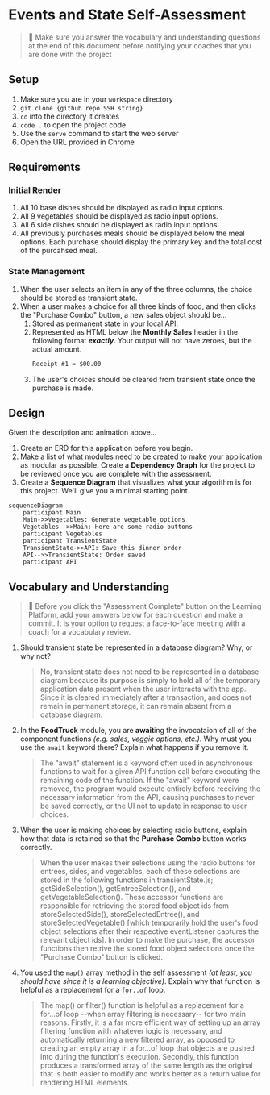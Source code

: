# Events and State Self-Assessment

> 🧨 Make sure you answer the vocabulary and understanding questions at the end of this document before notifying your coaches that you are done with the project

## Setup

1. Make sure you are in your `workspace` directory
1. `git clone {github repo SSH string}`
1. `cd` into the directory it creates
1. `code .` to open the project code
1. Use the `serve` command to start the web server
1. Open the URL provided in Chrome

## Requirements

### Initial Render

1. All 10 base dishes should be displayed as radio input options.
1. All 9 vegetables should be displayed as radio input options.
1. All 6 side dishes should be displayed as radio input options.
1. All previously purchases meals should be displayed below the meal options. Each purchase should display the primary key and the total cost of the purcahsed meal.

### State Management

1. When the user selects an item in any of the three columns, the choice should be stored as transient state.
1. When a user makes a choice for all three kinds of food, and then clicks the "Purchase Combo" button, a new sales object should be...
    1. Stored as permanent state in your local API.
    1. Represented as HTML below the **Monthly Sales** header in the following format **_exactly_**. Your output will not have zeroes, but the actual amount.
        ```html
        Receipt #1 = $00.00
        ```
   1. The user's choices should be cleared from transient state once the purchase is made.

## Design

Given the description and animation above...

1. Create an ERD for this application before you begin.
1. Make a list of what modules need to be created to make your application as modular as possible. Create a **Dependency Graph** for the project to be reviewed once you are complete with the assessment.
1. Create a **Sequence Diagram** that visualizes what your algorithm is for this project. We'll give you a minimal starting point.

```mermaid
sequenceDiagram
    participant Main
    Main->>Vegetables: Generate vegetable options
    Vegetables-->>Main: Here are some radio buttons
    participant Vegetables
    participant TransientState
    TransientState->>API: Save this dinner order
    API-->>TransientState: Order saved
    participant API
```

## Vocabulary and Understanding

> 🧨 Before you click the "Assessment Complete" button on the Learning Platform, add your answers below for each question and make a commit. It is your option to request a face-to-face meeting with a coach for a vocabulary review.

1. Should transient state be represented in a database diagram? Why, or why not?

   > No, transient state does not need to be represented in a database diagram because its purpose is simply to hold all of the temporary application data present when the user interacts with the app. Since it is cleared immediately after a transaction, and does not remain in permanent storage, it can remain absent from a database diagram.

2. In the **FoodTruck** module, you are **await**ing the invocataion of all of the component functions _(e.g. sales, veggie options, etc.)_. Why must you use the `await` keyword there? Explain what happens if you remove it.

   > The "await" statement is a keyword often used in asynchronous functions to wait for a given API function call before executing the remaining code of the function. If the "await" keyword were removed, the program would execute entirely before receiving the necessary information from the API, causing purchases to never be saved correctly, or the UI not to update in response to user choices.

3. When the user is making choices by selecting radio buttons, explain how that data is retained so that the **Purchase Combo** button works correctly.

   > When the user makes their selections using the radio buttons for entrees, sides, and vegetables, each of these selections are stored in the following functions in transientState.js; getSideSelection(), getEntreeSelection(), and getVegetableSelection(). These accessor functions are responsible for retrieving the stored food object ids from storeSelectedSide(), storeSelectedEntree(), and storeSelectedVegetable() [which temporarily hold the user's food object selections after their respective eventListener captures the relevant object ids]. In order to make the purchase, the accessor functions then retrive the stored food object selections once the "Purchase Combo" button is clicked.

4. You used the `map()` array method in the self assessment _(at least, you should have since it is a learning objective)_. Explain why that function is helpful as a replacement for a `for..of` loop.

   > The map() or filter() function is helpful as a replacement for a for...of loop --when array filtering is necessary-- for two main reasons. Firstly, it is a far more efficient way of setting up an array filtering function with whatever logic is necessary, and automatically returning a new filtered array, as opposed to creating an empty array in a for...of loop that objects are pushed into during the function's execution. Secondly, this function produces a transformed array of the same length as the original that is both easier to modify and works better as a return value for rendering HTML elements. 